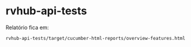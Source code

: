 # rvhub-api-tests

Relatório fica em:
```
rvhub-api-tests/target/cucumber-html-reports/overview-features.html
```
